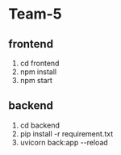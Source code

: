 # Team-5

## frontend
1. cd frontend
2. npm install
3. npm start

## backend
1. cd backend
2. pip install -r requirement.txt
3. uvicorn back:app --reload
